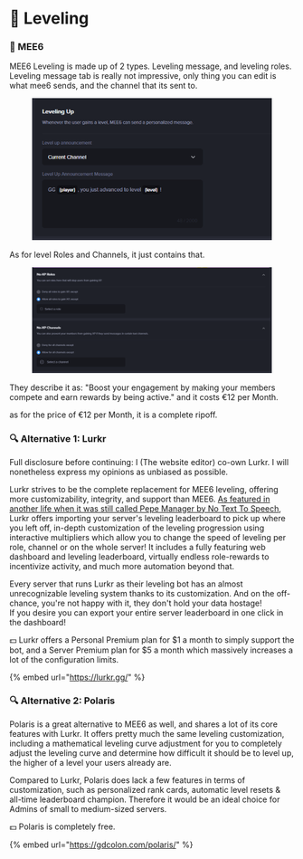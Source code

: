 # 👑 Leveling

### 👑 MEE6

MEE6 Leveling is made up of 2 types. Leveling message, and leveling roles. Leveling message tab is really not impressive, only thing you can edit is what mee6 sends, and the channel that its sent to.

<figure><img src="../../.gitbook/assets/image (1) (1).png" alt=""><figcaption></figcaption></figure>

As for level Roles and Channels, it just contains that.

<figure><img src="../../.gitbook/assets/image (1) (1) (1).png" alt=""><figcaption></figcaption></figure>

They describe it as: "Boost your engagement by making your members compete and earn rewards by being active." and it costs €12 per Month.

as for the price of €12 per Month, it is a complete ripoff.

### 🔍 Alternative 1: Lurkr

Full disclosure before continuing: I (The website editor) co-own Lurkr. I will nonetheless express my opinions as unbiased as possible.

Lurkr strives to be the complete replacement for MEE6 leveling, offering more customizability, integrity, and support than MEE6. [As featured in another life when it was still called Pepe Manager by No Text To Speech](https://youtu.be/uEHGNx3idFM), Lurkr offers importing your server's leveling leaderboard to pick up where you left off, in-depth customization of the leveling progression using interactive multipliers which allow you to change the speed of leveling per role, channel or on the whole server! It includes a fully featuring web dashboard and leveling leaderboard, virtually endless role-rewards to incentivize activity, and much more automation beyond that.

Every server that runs Lurkr as their leveling bot has an almost unrecognizable leveling system thanks to its customization. And on the off-chance, you're not happy with it, they don't hold your data hostage!\
If you desire you can export your entire server leaderboard in one click in the dashboard!

💵 Lurkr offers a Personal Premium plan for $1 a month to simply support the bot, and a Server Premium plan for $5 a month which massively increases a lot of the configuration limits.

{% embed url="https://lurkr.gg/" %}

### 🔍 Alternative 2: Polaris

Polaris is a great alternative to MEE6 as well, and shares a lot of its core features with Lurkr. It offers pretty much the same leveling customization, including a mathematical leveling curve adjustment for you to completely adjust the leveling curve and determine how difficult it should be to level up, the higher of a level your users already are.

Compared to Lurkr, Polaris does lack a few features in terms of customization, such as personalized rank cards, automatic level resets & all-time leaderboard champion. Therefore it would be an ideal choice for Admins of small to medium-sized servers.

💵 Polaris is completely free.

{% embed url="https://gdcolon.com/polaris/" %}
